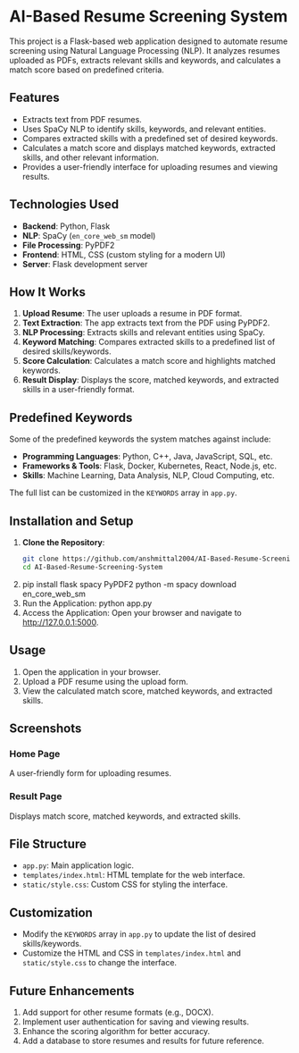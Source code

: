 # AI-Based Resume Screening System

This project is a Flask-based web application designed to automate resume screening using Natural Language Processing (NLP). It analyzes resumes uploaded as PDFs, extracts relevant skills and keywords, and calculates a match score based on predefined criteria.

## Features

- Extracts text from PDF resumes.
- Uses SpaCy NLP to identify skills, keywords, and relevant entities.
- Compares extracted skills with a predefined set of desired keywords.
- Calculates a match score and displays matched keywords, extracted skills, and other relevant information.
- Provides a user-friendly interface for uploading resumes and viewing results.

## Technologies Used

- **Backend**: Python, Flask
- **NLP**: SpaCy (`en_core_web_sm` model)
- **File Processing**: PyPDF2
- **Frontend**: HTML, CSS (custom styling for a modern UI)
- **Server**: Flask development server

## How It Works

1. **Upload Resume**: The user uploads a resume in PDF format.
2. **Text Extraction**: The app extracts text from the PDF using PyPDF2.
3. **NLP Processing**: Extracts skills and relevant entities using SpaCy.
4. **Keyword Matching**: Compares extracted skills to a predefined list of desired skills/keywords.
5. **Score Calculation**: Calculates a match score and highlights matched keywords.
6. **Result Display**: Displays the score, matched keywords, and extracted skills in a user-friendly format.

## Predefined Keywords

Some of the predefined keywords the system matches against include:

- **Programming Languages**: Python, C++, Java, JavaScript, SQL, etc.
- **Frameworks & Tools**: Flask, Docker, Kubernetes, React, Node.js, etc.
- **Skills**: Machine Learning, Data Analysis, NLP, Cloud Computing, etc.

The full list can be customized in the `KEYWORDS` array in `app.py`.

## Installation and Setup

1. **Clone the Repository**:
   ```bash
   git clone https://github.com/anshmittal2004/AI-Based-Resume-Screening-System.git
   cd AI-Based-Resume-Screening-System
2.  pip install flask spacy PyPDF2
python -m spacy download en_core_web_sm
3.  Run the Application:
python app.py
4.  Access the Application: Open your browser and navigate to http://127.0.0.1:5000.

## Usage

1. Open the application in your browser.
2. Upload a PDF resume using the upload form.
3. View the calculated match score, matched keywords, and extracted skills.

## Screenshots

### Home Page
A user-friendly form for uploading resumes.

### Result Page
Displays match score, matched keywords, and extracted skills.

## File Structure

- `app.py`: Main application logic.
- `templates/index.html`: HTML template for the web interface.
- `static/style.css`: Custom CSS for styling the interface.

## Customization

- Modify the `KEYWORDS` array in `app.py` to update the list of desired skills/keywords.
- Customize the HTML and CSS in `templates/index.html` and `static/style.css` to change the interface.

## Future Enhancements

1. Add support for other resume formats (e.g., DOCX).
2. Implement user authentication for saving and viewing results.
3. Enhance the scoring algorithm for better accuracy.
4. Add a database to store resumes and results for future reference.

